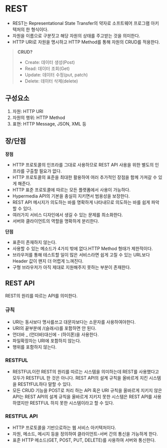 # REST
- REST는 Representational State Transfer의 약자로 소프트웨어 프로그램 아키텍처의 한 형식이다.
- 자원을 이름으로 구분짓고 해당 자원의 상태를 주고받는 것을 의미한다.
- HTTP URI로 자원을 명시하고 HTTP Method를 통해 자원의 CRUD를 적용한다.  
>**CRUD?**
>- Create: 데이터 생성(Post)
>- Read: 데이터 조회(Get)
>- Update: 데이터 수정(put, patch)
>- Delete: 데이터 삭제(delete)
## 구성요소
1. 자원: HTTP URI
2. 자원의 행위: HTTP Method
3. 표현: HTTP Message, JSON, XML 등

## 장/단점
**장점** 

- HTTP 프로토콜의 인프라를 그대로 사용하므로 REST API 사용을 위한 별도의 인프라를 구출할 필요가 없다.
- HTTP 프로토콜의 표준을 최대한 활용하여 여러 추가적인 장점을 함께 가져갈 수 있게 해준다.
- HTTP 표준 프로토콜에 따르는 모든 플랫폼에서 사용이 가능하다.
- Hypermedia API의 기본을 충실히 지키면서 범용성을 보장한다.
- REST API 메시지가 의도하는 바를 명확하게 나타내므로 의도하는 바를 쉽게 파악할 수 있다.
- 여러가지 서비스 디자인에서 생길 수 있는 문제를 최소화한다.
- 서버와 클라이언트의 역할을 명확하게 분리한다.

**단점** 

- 표준이 존재하지 않는다.
- 사용할 수 있는 메소드가 4가지 밖에 없다.HTTP Method 형태가 제한적이다.
- 브라우저를 통해 테스트할 일이 많은 서비스라면 쉽게 고칠 수 있는 URL보다 Header 값이 왠지 더 어렵게 느껴진다.
- 구형 브라우저가 아직 제대로 지원해주지 못하는 부분이 존재한다.

## REST API
REST의 원리를 따르는 API를 의미한다.

### 규칙
- URI는 동사보다 명사를쓰고 대문자보다는 소문자를 사용하여야한다.
- URI의 끝부분에 /(슬래시)를 포함하면 안 된다.
- 언더바 _ (언더바)대신에 - (하이폰)을 사용한다.
- 파일확장자는 URI에 포함하지 않는다.
- 행위를 포함하지 않는다.

### RESTFUL
- RESTFUL이란 REST의 원리를 따르는 시스템을 의미하는데 REST를 사용했다고 모두가 RESTFUL 한 것은 아니다.  REST API의 설계 규칙을 올바르게 지킨 시스템을 RESTfFUL하다 말할 수 있다.  
- 모든 CRUD 기능을 POST로 처리 하는 API 혹은 URI 규칙을 올바르게 지키지 않은 API는 REST API의 설계 규칙을 올바르게 지키지 못한 시스템은 REST API를 사용하였지만 RESTFUL 하지 못한 시스템이라고 할 수 있다.

### RESTFUL API
- HTTP 프로토콜을 기반으로하는 웹 서비스 아키텍처이다.
- 자원, 메소드, 메시지 등을 정의하여 클라이언트-서버 간의 통신을 가능하게 한다.
- 표준 HTTP 메소드(GET, POST, PUT, DELETE)를 사용하여 서버와 통신한다.